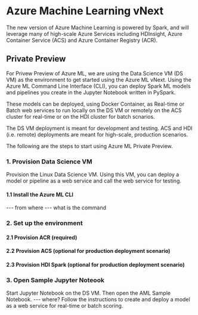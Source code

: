 # Azure Machine Learning vNext

The new version of Azure Machine Learning is powered by Spark, and will leverage many of high-scale Azure Services including HDInsight, Azure Container Service (ACS) and Azure Container Registry (ACR).

## Private Preview
For Privew Preview of Azure ML, we are using the Data Science VM (DS VM) as the environment to get started using the Azure ML vNext. Using the Azure ML Command Line Interface (CLI), you can deploy Spark ML models and pipelines you create in the Jupyter Notebook written in PySpark.

These models can be deployed, using Docker Container, as Real-time or Batch web services to run locally on the DS VM or remotely on the ACS cluster for real-time or on the HDI cluster for batch scnarios. 

The DS VM deployment is meant for development and testing. ACS and HDI (i.e. remote) deployments are meant for high-scale, production scenarios.

The following are the steps to start using Azure ML Private Preview.

### 1. Provision Data Science VM
Provision the Linux Data Science VM. Using this VM, you can deploy a model or pipeline as a web service and call the web service for testing.

#### 1.1 Install the Azure ML CLI
--- from where
--- what is the command

### 2. Set up the environment

#### 2.1 Provision ACR (required)

#### 2.2 Provision ACS (optional for production deployment scenario)

#### 2.3 Provision HDI Spark (optional for production deployment scenario)

### 3. Open Sample Jupyter Noteook
Start Jupyter Notebook on the DS VM. Then open the AML Sample Notebook.
--- where?
Follow the instructions to create and deploy a model as a web service for real-time or batch scoring.
